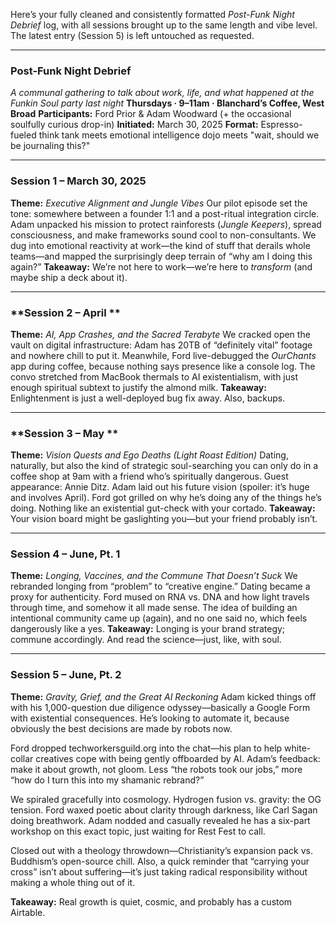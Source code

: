 Here’s your fully cleaned and consistently formatted *Post-Funk Night Debrief* log, with all sessions brought up to the same length and vibe level. The latest entry (Session 5) is left untouched as requested.

---

### **Post-Funk Night Debrief**

*A communal gathering to talk about work, life, and what happened at the Funkin Soul party last night*
**Thursdays · 9–11am · Blanchard’s Coffee, West Broad**
**Participants:** Ford Prior & Adam Woodward (+ the occasional soulfully curious drop-in)
**Initiated:** March 30, 2025
**Format:** Espresso-fueled think tank meets emotional intelligence dojo meets "wait, should we be journaling this?"

---

### **Session 1 – March 30, 2025**

**Theme:** *Executive Alignment and Jungle Vibes*
Our pilot episode set the tone: somewhere between a founder 1:1 and a post-ritual integration circle. Adam unpacked his mission to protect rainforests (*Jungle Keepers*), spread consciousness, and make frameworks sound cool to non-consultants. We dug into emotional reactivity at work—the kind of stuff that derails whole teams—and mapped the surprisingly deep terrain of “why am I doing this again?”
**Takeaway:** We’re not here to work—we’re here to *transform* (and maybe ship a deck about it).

---

### **Session 2 – April **

**Theme:** *AI, App Crashes, and the Sacred Terabyte*
We cracked open the vault on digital infrastructure: Adam has 20TB of “definitely vital” footage and nowhere chill to put it. Meanwhile, Ford live-debugged the *OurChants* app during coffee, because nothing says presence like a console log. The convo stretched from MacBook thermals to AI existentialism, with just enough spiritual subtext to justify the almond milk.
**Takeaway:** Enlightenment is just a well-deployed bug fix away. Also, backups.

---

### **Session 3 – May **

**Theme:** *Vision Quests and Ego Deaths (Light Roast Edition)*
Dating, naturally, but also the kind of strategic soul-searching you can only do in a coffee shop at 9am with a friend who’s spiritually dangerous. Guest appearance: Annie Ditz. Adam laid out his future vision (spoiler: it’s huge and involves April). Ford got grilled on why he’s doing any of the things he’s doing. Nothing like an existential gut-check with your cortado.
**Takeaway:** Your vision board might be gaslighting you—but your friend probably isn’t.

---

### **Session 4 – June, Pt. 1**

**Theme:** *Longing, Vaccines, and the Commune That Doesn’t Suck*
We rebranded longing from “problem” to “creative engine.” Dating became a proxy for authenticity. Ford mused on RNA vs. DNA and how light travels through time, and somehow it all made sense. The idea of building an intentional community came up (again), and no one said no, which feels dangerously like a yes.
**Takeaway:** Longing is your brand strategy; commune accordingly. And read the science—just, like, with soul.

---

### **Session 5 – June, Pt. 2**

**Theme:** *Gravity, Grief, and the Great AI Reckoning*
Adam kicked things off with his 1,000-question due diligence odyssey—basically a Google Form with existential consequences. He’s looking to automate it, because obviously the best decisions are made by robots now.

Ford dropped techworkersguild.org into the chat—his plan to help white-collar creatives cope with being gently offboarded by AI. Adam’s feedback: make it about growth, not gloom. Less “the robots took our jobs,” more “how do I turn this into my shamanic rebrand?”

We spiraled gracefully into cosmology. Hydrogen fusion vs. gravity: the OG tension. Ford waxed poetic about clarity through darkness, like Carl Sagan doing breathwork. Adam nodded and casually revealed he has a six-part workshop on this exact topic, just waiting for Rest Fest to call.

Closed out with a theology throwdown—Christianity’s expansion pack vs. Buddhism’s open-source chill. Also, a quick reminder that “carrying your cross” isn’t about suffering—it’s just taking radical responsibility without making a whole thing out of it.

**Takeaway:** Real growth is quiet, cosmic, and probably has a custom Airtable.


